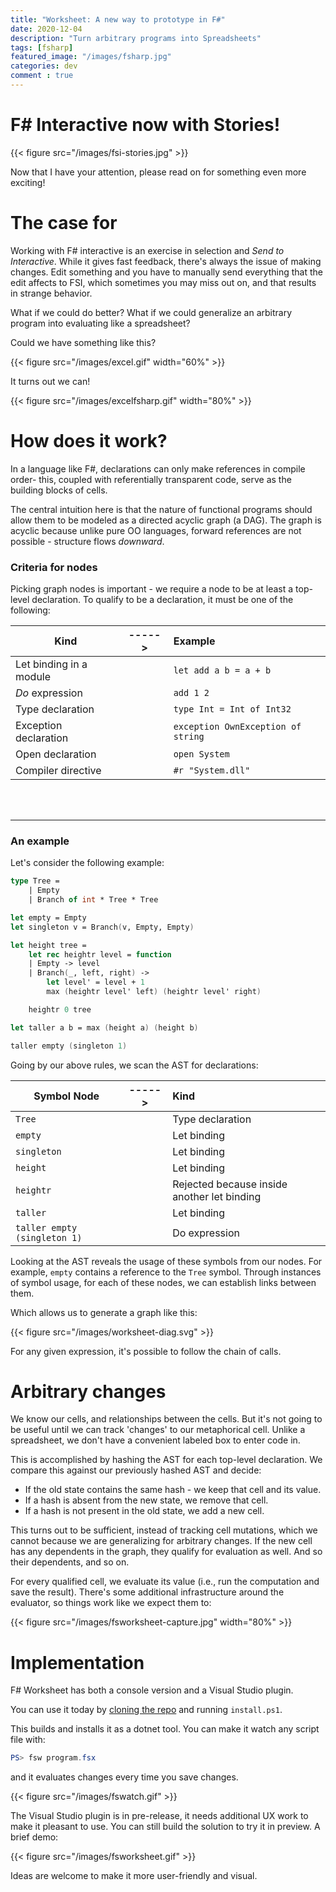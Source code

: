 ```yaml
---
title: "Worksheet: A new way to prototype in F#"
date: 2020-12-04
description: "Turn arbitrary programs into Spreadsheets"
tags: [fsharp]
featured_image: "/images/fsharp.jpg"
categories: dev
comment : true
---
```


# F# Interactive now with Stories!

{{< figure src="/images/fsi-stories.jpg" >}}

Now that I have your attention, please read on for something even more exciting!

# The case for

Working with F# interactive is an exercise in selection and *Send to Interactive*. While it gives fast feedback, there's always the issue of making changes. Edit something and you have to manually send everything that the edit affects to FSI, which sometimes you may miss out on, and that results in strange behavior.

What if we could do better? What if we could generalize an arbitrary program into evaluating like a spreadsheet?

Could we have something like this?

{{< figure src="/images/excel.gif" width="60%" >}}

It turns out we can!

{{< figure src="/images/excelfsharp.gif" width="80%" >}}

# How does it work?

In a language like F#, declarations can only make references in compile order- this, coupled with referentially transparent code, serve as the building blocks of cells.

The central intuition here is that the nature of functional programs should allow them to be modeled as a directed acyclic graph (a DAG). The graph is acyclic because unlike pure OO languages, forward references are not possible - structure flows *downward*.

### Criteria for nodes

Picking graph nodes is important - we require a node to be at least a top-level declaration. To qualify to be a declaration, it must be one of the following:

| Kind                    | ----->    | Example                            |
| ----------------------- | :--------------------------------: | :--------------------------------- |
| Let binding in a module |      | `let add a b = a + b`         |
| *Do* expression         |                          | `add 1 2 `                         |
| Type declaration        |           | `type Int = Int of Int32`          |
| Exception declaration   |  | `exception OwnException of string` |
| Open declaration        |                       | `open System`                      |
| Compiler directive      |                   | `#r "System.dll"`                  |



<br /><br />



------------------------

### An example

Let's consider the following example:

```fsharp
type Tree = 
    | Empty
    | Branch of int * Tree * Tree

let empty = Empty
let singleton v = Branch(v, Empty, Empty)

let height tree = 
    let rec heightr level = function
    | Empty -> level
    | Branch(_, left, right) -> 
        let level' = level + 1
        max (heightr level' left) (heightr level' right)

    heightr 0 tree

let taller a b = max (height a) (height b)

taller empty (singleton 1)
```

Going by our above rules, we scan the AST for declarations:

| Symbol Node                  | -----> | Kind                                        |
| ---------------------------- | ------ | :------------------------------------------ |
| `Tree`                       |        | Type declaration                            |
| `empty`                      |        | Let binding                                 |
| `singleton`                  |        | Let binding                                 |
| `height`                     |        | Let binding                                 |
| `heightr`                    |        | Rejected because inside another let binding |
| `taller`                     |        | Let binding                                 |
| `taller empty (singleton 1)` |        | Do expression                               |

Looking at the AST reveals the usage of these symbols from our nodes. For example, `empty` contains a reference to the `Tree` symbol. Through instances of symbol usage, for each of these nodes, we can establish links between them.

Which allows us to generate a graph like this:

{{< figure src="/images/worksheet-diag.svg" >}}

For any given expression, it's possible to follow the chain of calls.

# Arbitrary changes

We know our cells, and relationships between the cells. But it's not going to be useful until we can track 'changes' to our metaphorical cell. Unlike a spreadsheet, we don't have a convenient labeled box to enter code in.

This is accomplished by hashing the AST for each top-level declaration. We compare this against our previously hashed AST and decide:

- If the old state contains the same hash - we keep that cell and its value.
- If a hash is absent from the new state, we remove that cell.
- If a hash is not present in the old state, we add a new cell.

This turns out to be sufficient, instead of tracking cell mutations, which we cannot because we are generalizing for arbitrary changes. If the new cell has any dependents in the graph, they qualify for evaluation as well. And so their dependents, and so on.

For every qualified cell, we evaluate its value (i.e., run the computation and save the result). 
There's some additional infrastructure around the evaluator, so things work like we expect them to:

{{< figure src="/images/fsworksheet-capture.jpg" width="80%" >}}

# Implementation

F# Worksheet has both a console version and a Visual Studio plugin.

You can use it today by [cloning the repo](https://github.com/deviousasti/fsharp-worksheet) and running `install.ps1`.

This builds and installs it as a dotnet tool. You can make it watch any script file with:

```powershell
PS> fsw program.fsx
```

and it evaluates changes every time you save changes.

{{< figure src="/images/fswatch.gif" >}}

The Visual Studio plugin is in pre-release, it needs additional UX work to make it pleasant to use. You can still build the solution to try it in preview. A brief demo:

{{< figure src="/images/fsworksheet.gif" >}}

Ideas are welcome to make it more user-friendly and visual.